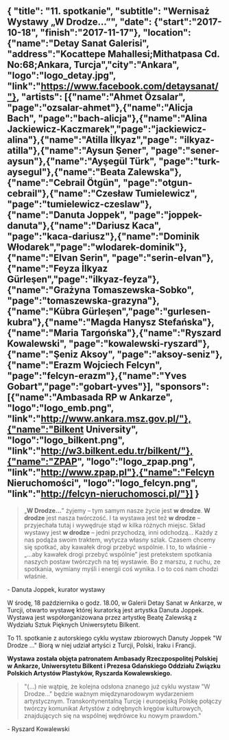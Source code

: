 {
  "title": "11. spotkanie",
  "subtitle": "Wernisaż Wystawy „W Drodze...”",
  "date": {"start":"2017-10-18", "finish":"2017-11-17"},
  "location": {"name":"Detay Sanat Galerisi", "address":"Kocattepe Mahallesi;Mithatpasa Cd. No:68;Ankara, Turcja","city":"Ankara", "logo":"logo_detay.jpg", "link":"https://www.facebook.com/detaysanat/"},
  "artists": [{"name":"Ahmet Özsalar", "page":"ozsalar-ahmet"},{"name":"Alicja Bach", "page":"bach-alicja"},{"name":"Alina Jackiewicz-Kaczmarek","page":"jackiewicz-alina"},{"name":"Atilla İlkyaz","page": "ilkyaz-atilla"},{"name":"Aysun Şener", "page":"sener-aysun"},{"name":"Ayşegül Türk", "page":"turk-aysegul"},{"name":"Beata Zalewska"},{"name":"Cebrail Ötgün", "page":"otgun-cebrail"},{"name":"Czesław Tumielewicz", "page":"tumielewicz-czeslaw"},{"name":"Danuta Joppek", "page":"joppek-danuta"},{"name":"Dariusz Kaca", "page":"kaca-dariusz"},{"name":"Dominik Włodarek","page":"wlodarek-dominik"},{"name":"Elvan Serin", "page":"serin-elvan"},{"name":"Feyza İlkyaz Gürleşen","page":"ilkyaz-feyza"},{"name":"Grażyna Tomaszewska-Sobko", "page":"tomaszewska-grazyna"},{"name":"Kübra Gürleşen","page":"gurlesen-kubra"},{"name":"Magda Hanysz Stefańska"},{"name":"Maria Targońska"},{"name":"Ryszard Kowalewski", "page":"kowalewski-ryszard"},{"name":"Şeniz Aksoy", "page":"aksoy-seniz"},{"name":"Erazm Wojciech Felcyn", "page":"felcyn-erazm"},{"name":"Yves Gobart","page":"gobart-yves"}],
  "sponsors": [{"name":"Ambasada RP w Ankarze", "logo":"logo_emb.png", "link":"http://www.ankara.msz.gov.pl/"},{"name":"Bilkent University", "logo":"logo_bilkent.png", "link":"http://w3.bilkent.edu.tr/bilkent/"},{"name":"ZPAP", "logo":"logo_zpap.png", "link":"http://www.zpap.pl"},{"name":"Felcyn Nieruchomości", "logo":"logo_felcyn.png", "link":"http://felcyn-nieruchomosci.pl/"}]
}
---
> „__W Drodze...__” żyjemy – tym samym nasze życie jest __w drodze__. __W drodze__ jest nasza twórczość. I ta wystawa jest też __w drodze__ – przyjechała tutaj i wywędruje stąd w kilka różnych miejsc. Skład wystawy jest __w drodze__ – jedni przychodzą, inni odchodzą... 
> Każdy z nas podąża swoim traktem, wytycza własny szlak. Czasem chcemy się spotkać, aby kawałek drogi przebyć wspólnie. I to, to właśnie - „...aby kawałek drogi przebyć wspólnie” jest pretekstem spotkania naszych postaw twórczych na tej wystawie. 
> Bo z marszu, z ruchu, ze spotkania, wymiany myśli i energii coś wynika. I o to coś nam chodzi właśnie.

\- Danuta Joppek, kurator wystawy

W środę, 18 października o godz. 18.00, w Galerii Detay Sanat w Ankarze, w Turcji, otwarto wystawę której kuratorką jest artystka Danuta Joppek. Wystawa jest współorganizowana przez artystkę Beatę Zalewską z Wydziału Sztuk Pięknych Uniwersytetu Bilkent. 

To 11. spotkanie z autorskiego cyklu wystaw zbiorowych Danuty Joppek "W Drodze ..."
Biorą w niej udział artyści z Turcji, Polski, Iraku i Francji.
 
__Wystawa została objęta patronatem Ambasady Rzeczpospolitej Polskiej w Ankarze, Uniwersytetu Bilkent i Prezesa Gdańskiego Oddziału Związku Polskich Artystów Plastyków, Ryszarda Kowalewskiego.__

> "(...) nie wątpię, że kolejna odsłona znanego już cyklu wystaw "W Drodze..." będzie ważnym międzynarodowym wydarzeniem artystycznym.
> Transkontynentalną Turcję i europejską Polskę połączy twórczy komunikat Artystów z odrębnych kręgów kulturowych, znajdujących się na wspólnej wędrówce ku nowym prawdom."

\- Ryszard Kowalewski